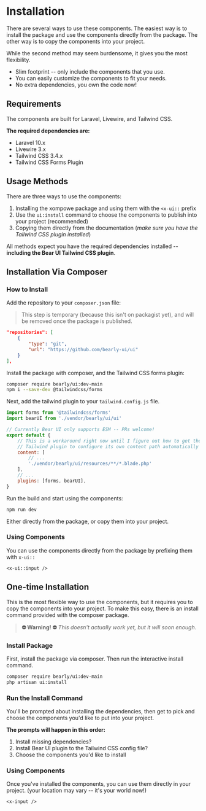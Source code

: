# Installation

There are several ways to use these components. The easiest way is to install the package and use the components directly from the package. The other way is to copy the components into your project.

While the second method may seem burdensome, it gives you the most flexibility.
- Slim footprint -- only include the components that you use.
- You can easily customize the components to fit your needs.
- No extra dependencies, you own the code now!


## Requirements
The components are built for Laravel, Livewire, and Tailwind CSS.

**The required dependencies are:**
- Laravel 10.x
- Livewire 3.x
- Tailwind CSS 3.4.x
- Tailwind CSS Forms Plugin

## Usage Methods

There are three ways to use the components:

1. Installing the xompowe package and using them with the `<x-ui::` prefix
1. Use the `ui:install` command to choose the components to publish into your project (recommended)
1. Copying them directly from the documentation (_make sure you have the Tailwind CSS plugin installed_)

All methods expect you have the required dependencies installed -- **including the Bear UI Tailwind CSS plugin**.


## Installation Via Composer
### How to Install
Add the repository to your `composer.json` file:
> This step is temporary (because this isn't on packagist yet), and will be removed once the package is published.
```json
"repositories": [
    {
        "type": "git",
        "url": "https://github.com/bearly-ui/ui"
    }
],
```

Install the package with composer, and the Tailwind CSS forms plugin:
```bash
composer require bearly/ui:dev-main
npm i --save-dev @tailwindcss/forms
```
Next, add the tailwind plugin to your `tailwind.config.js` file.
```js
import forms from '@tailwindcss/forms'
import bearUI from './vendor/bearly/ui/ui'

// Currently Bear UI only supports ESM -- PRs welcome!
export default {
    // This is a workaround right now until I figure out how to get the
    // Tailwind plugin to configure its own content path automatically
    content: [
        // ...
        './vendor/bearly/ui/resources/**/*.blade.php'
    ],
    // ...
    plugins: [forms, bearUI],
}
```

Run the build and start using the components:
```bash
npm run dev
```

Either directly from the package, or copy them into your project.

### Using Components
You can use the components directly from the package by prefixing them with `x-ui::`
```blade
<x-ui::input />
```

## One-time Installation
This is the most flexible way to use the components, but it requires you to copy the components into your project.
To make this easy, there is an install command provided with the composer package.

>  **⛔️ Warning! ⛔️** _This doesn't actually work yet, but it will soon enough._

### Install Package
First, install the package via composer. Then run the interactive install command.

```bash
composer require bearly/ui:dev-main
php artisan ui:install
```

### Run the Install Command

You'll be prompted about installing the dependencies, then get to pick and choose the components you'd like to put into your project.

**The prompts will happen in this order:**
1. Install missing dependencies?
1. Install Bear UI plugin to the Tailwind CSS config file?
1. Choose the components you'd like to install

### Using Components
Once you've installed the components, you can use them directly in your project.
(your location may vary -- it's your world now!)

```blade
<x-input />
```
